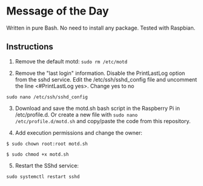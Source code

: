 # Message of the Day

Written in pure Bash. No need to install any package. Tested with Raspbian.


## Instructions

1. Remove the default motd:
``
    sudo rm /etc/motd
``

2. Remove the "last login" information. Disable the PrintLastLog option from the sshd service. Edit the /etc/ssh/sshd_config file and uncomment the line <#PrintLastLog yes>. Change yes to no

``
    sudo nano /etc/ssh/sshd_config
``


3. Download and save the motd.sh bash script in the Raspberry Pi in /etc/profile.d. Or create a new file with 
```sudo nano /etc/profile.d/motd.sh``` and copy/paste the code from this repository.

4. Add execution permissions and change the owner:

``
$ sudo chown root:root motd.sh
``

``
$ sudo chmod +x motd.sh
``

5. Restart the SShd service:

``
sudo systemctl restart sshd
``
